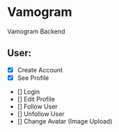 # Vamogram

Vamogram Backend

## User:

- [x] Create Account
- [x] See Profile
- [] Login
- [] Edit Profile
- [] Follow User
- [] Unfollow User
- [] Change Avatar (Image Upload)

